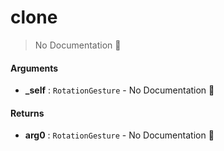 # clone

> No Documentation 🚧

#### Arguments

- **\_self** : `RotationGesture` \- No Documentation 🚧

#### Returns

- **arg0** : `RotationGesture` \- No Documentation 🚧